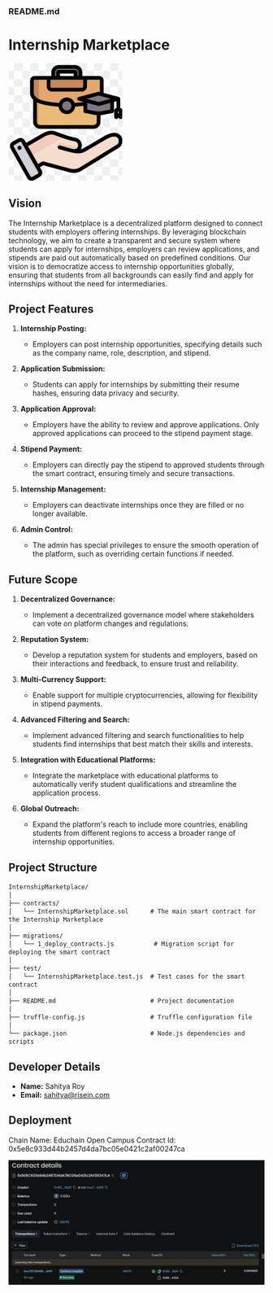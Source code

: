 ### README.md

# Internship Marketplace

![alt text](image-1.png)

## Vision

The Internship Marketplace is a decentralized platform designed to connect students with employers offering internships. By leveraging blockchain technology, we aim to create a transparent and secure system where students can apply for internships, employers can review applications, and stipends are paid out automatically based on predefined conditions. Our vision is to democratize access to internship opportunities globally, ensuring that students from all backgrounds can easily find and apply for internships without the need for intermediaries.

## Project Features

1. **Internship Posting:**
   - Employers can post internship opportunities, specifying details such as the company name, role, description, and stipend.
   
2. **Application Submission:**
   - Students can apply for internships by submitting their resume hashes, ensuring data privacy and security.

3. **Application Approval:**
   - Employers have the ability to review and approve applications. Only approved applications can proceed to the stipend payment stage.

4. **Stipend Payment:**
   - Employers can directly pay the stipend to approved students through the smart contract, ensuring timely and secure transactions.

5. **Internship Management:**
   - Employers can deactivate internships once they are filled or no longer available.

6. **Admin Control:**
   - The admin has special privileges to ensure the smooth operation of the platform, such as overriding certain functions if needed.

## Future Scope

1. **Decentralized Governance:**
   - Implement a decentralized governance model where stakeholders can vote on platform changes and regulations.
   
2. **Reputation System:**
   - Develop a reputation system for students and employers, based on their interactions and feedback, to ensure trust and reliability.

3. **Multi-Currency Support:**
   - Enable support for multiple cryptocurrencies, allowing for flexibility in stipend payments.

4. **Advanced Filtering and Search:**
   - Implement advanced filtering and search functionalities to help students find internships that best match their skills and interests.

5. **Integration with Educational Platforms:**
   - Integrate the marketplace with educational platforms to automatically verify student qualifications and streamline the application process.

6. **Global Outreach:**
   - Expand the platform's reach to include more countries, enabling students from different regions to access a broader range of internship opportunities.

## Project Structure

```
InternshipMarketplace/
│
├── contracts/
│   └── InternshipMarketplace.sol      # The main smart contract for the Internship Marketplace
│
├── migrations/
│   └── 1_deploy_contracts.js           # Migration script for deploying the smart contract
│
├── test/
│   └── InternshipMarketplace.test.js  # Test cases for the smart contract
│
├── README.md                          # Project documentation
│
├── truffle-config.js                  # Truffle configuration file
│
└── package.json                       # Node.js dependencies and scripts
```

## Developer Details

- **Name:** Sahitya Roy 
- **Email:** sahitya@risein.com


## Deployment 
Chain Name: Educhain Open Campus 
Contract Id: 0x5e8c933d44b2457d4da7bc05e0421c2af00247ca
  
![alt text](image.png)